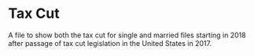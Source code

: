 # Tax Cut 
A file to show both the tax cut for single and married files starting in 2018 after passage of tax cut legislation in the United States in 2017.
